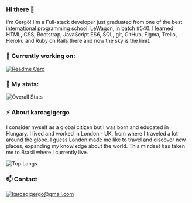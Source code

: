 ### Hi there 👋

I'm Gergő! I'm a Full-stack developer just graduated from one of the best international programming school: LeWagon, in batch #540. I learned HTML, CSS, Bootstrap, JavaScript ES6, SQL, git, GitHub, Figma, Trello, Heroku and Ruby on Rails there and now the sky is the limit.

### 🧪 Currently working on:

[![Readme Card](https://github-readme-stats.vercel.app/api/pin/?username=karcagigergo&theme=shades-of-purple&repo=github-readme-stats)](https://github.com/karcagigergo/idillchaos-portfolio)




### 👀 My stats:

![Overall Stats](https://github-readme-stats.vercel.app/api?username=karcagigergo&count_private=true&show_icons=true&hide=contribs)

<!--
**karcagigergo/karcagigergo** is a ✨ _special_ ✨ repository because its `README.md` (this file) appears on your GitHub profile.

Here are some ideas to get you started:

- 🔭 I’m currently working on ...
- 🌱 I’m currently learning ...
- 👯 I’m looking to collaborate on ...
- 🤔 I’m looking for help with ...
- 💬 Ask me about ...
- 📫 How to reach me: ...
- 😄 Pronouns: ...
- ⚡ Fun fact: ...
-->
### ⚡ About karcagigergo

I consider myself as a global citizen but I was born and educated in Hungary. I lived and worked in London - UK, from where I traveled a lot around the globe. I guess London made me like to travel and discover new places, expanding my knowledge about the world. This mindset has taken me to Brasil where I currently live.


![Top Langs](https://github-readme-stats.vercel.app/api/top-langs/?username=karcagigergo&layout=compact)

### 📫 Contact

<a href="mailto:karcagigergo@gmail.com">![karcagigergo@gmail.com](https://img.shields.io/badge/Gmail-D14836?style=for-the-badge&logo=gmail&logoColor=white)</a>
